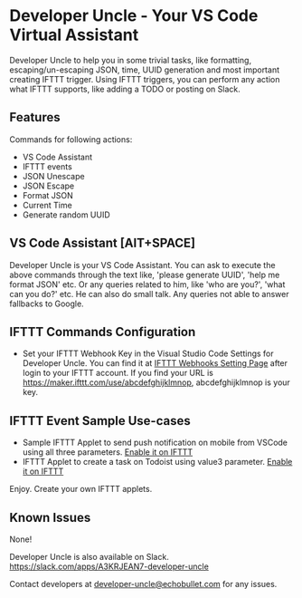 # Developer Uncle - Your VS Code Virtual Assistant

Developer Uncle to help you in some trivial tasks, like formatting, escaping/un-escaping JSON, time, UUID generation and most important creating IFTTT trigger. Using IFTTT triggers, you can perform any action what IFTTT supports, like adding a TODO or posting on Slack. 

## Features
Commands for following actions:
 - VS Code Assistant
 - IFTTT events
 - JSON Unescape    
 - JSON Escape
 - Format JSON  
 - Current Time     
 - Generate random UUID

## VS Code Assistant [AlT+SPACE]
Developer Uncle is your VS Code Assistant. You can ask to execute the above commands through the text like, 'please generate UUID', 'help me format JSON' etc. Or any queries related to him, like 'who are you?', 'what can you do?' etc. He can also do small talk. Any queries not able to answer fallbacks to Google.

## IFTTT Commands Configuration
- Set your IFTTT Webhook Key in the Visual Studio Code Settings for Developer Uncle. You can find it at [IFTTT Webhooks Setting Page](https://ifttt.com/maker_webhooks/settings) after login to your IFTTT account. If you find your URL is https://maker.ifttt.com/use/abcdefghijklmnop, abcdefghijklmnop is your key.

## IFTTT Event Sample Use-cases
- Sample IFTTT Applet to send push notification on mobile from VSCode using all three parameters. [Enable it on IFTTT](https://ifttt.com/applets/UbS7eUcZ-visual-studio-code-to-notification)
- IFTTT Applet to create a task on Todoist using value3 parameter. [Enable it on IFTTT](https://ifttt.com/applets/Bagt24Fx-visual-studio-code-to-task-creation-on-todoist)

Enjoy. Create your own IFTTT applets.


## Known Issues

None!

Developer Uncle is also available on Slack. https://slack.com/apps/A3KRJEAN7-developer-uncle

Contact developers at developer-uncle@echobullet.com for any issues.
